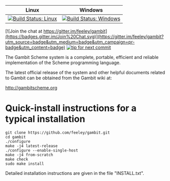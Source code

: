 |Linux|Windows|
|:--:|:--:|
|[![Build Status: Linux](https://travis-ci.org/feeley/gambit.svg?branch=master)](https://travis-ci.org/feeley/gambit)|[![Build Status: Windows](https://ci.appveyor.com/api/projects/status/github/feeley/gambit?branch=master&svg=true)](https://ci.appveyor.com/project/feeley/gambit/branch/master)|

[![Join the chat at https://gitter.im/feeley/gambit](https://badges.gitter.im/Join%20Chat.svg)](https://gitter.im/feeley/gambit?utm_source=badge&utm_medium=badge&utm_campaign=pr-badge&utm_content=badge)
[![tip for next commit](http://prime4commit.com/projects/121.svg)](http://prime4commit.com/projects/121)

The Gambit Scheme system is a complete, portable, efficient and
reliable implementation of the Scheme programming language.

The latest official release of the system and other helpful documents
related to Gambit can be obtained from the Gambit wiki at:

  http://gambitscheme.org


Quick-install instructions for a typical installation
=====================================================

    git clone https://github.com/feeley/gambit.git
    cd gambit
    ./configure
    make -j4 latest-release
    ./configure --enable-single-host
    make -j4 from-scratch
    make check
    sudo make install

Detailed installation instructions are given in the file "INSTALL.txt".
